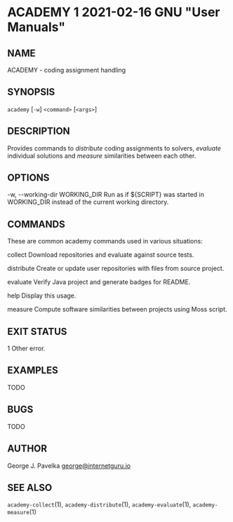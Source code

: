 # ACADEMY 1 2021-02-16 GNU "User Manuals"

## NAME

ACADEMY - coding assignment handling

## SYNOPSIS

`academy` [`-w`] `<command>` [`<args>`]

## DESCRIPTION

Provides commands to _distribute_ coding assignments to solvers, _evaluate_ individual solutions and _measure_ similarities between each other.

## OPTIONS

-w, --working-dir WORKING_DIR
       Run as if ${SCRIPT} was started in WORKING_DIR instead of the current working directory.

## COMMANDS

These are common academy commands used in various situations:

collect
       Download repositories and evaluate against source tests.

distribute
       Create or update user repositories with files from source project.

evaluate
       Verify Java project and generate badges for README.

help
       Display this usage.

measure
       Compute software similarities between projects using Moss script.

## EXIT STATUS

1      Other error.

## EXAMPLES

TODO

## BUGS

TODO

## AUTHOR

George J. Pavelka <george@internetguru.io>

## SEE ALSO

`academy-collect`(1), `academy-distribute`(1), `academy-evaluate`(1), `academy-measure`(1)
